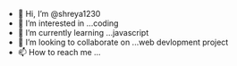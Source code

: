 - 👋 Hi, I’m @shreya1230
- 👀 I’m interested in ...coding
- 🌱 I’m currently learning ...javascript
- 💞️ I’m looking to collaborate on ...web devlopment project
- 📫 How to reach me ...

<!---
shreya1230/shreya1230 is a ✨ special ✨ repository because its `README.md` (this file) appears on your GitHub profile.
You can click the Preview link to take a look at your changes.
--->
